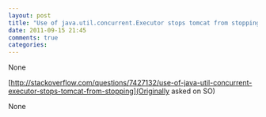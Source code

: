```yaml
---
layout: post
title: "Use of java.util.concurrent.Executor stops tomcat from stopping"
date: 2011-09-15 21:45
comments: true
categories: 
---
```


None

[http://stackoverflow.com/questions/7427132/use-of-java-util-concurrent-executor-stops-tomcat-from-stopping](Originally asked on SO)


None


